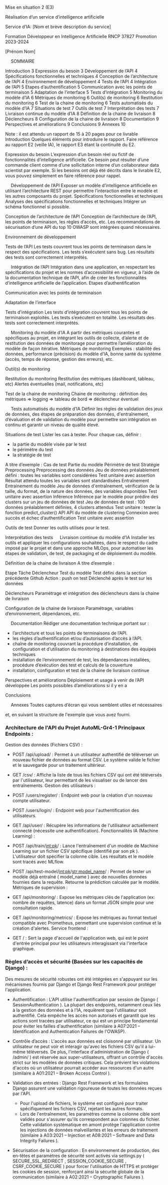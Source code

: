 

Mise en situation 2 (E3)


Réalisation d’un service d’intelligence artificielle

Service d’IA: [Nom et brève description du service]




Formation Développeur en Intelligence Artificielle
RNCP 37827
Promotion 2023-2024




[Prénom Nom]




 
SOMMAIRE



Introduction	3
Expression du besoin	3
Développement de l’API	4
Spécifications fonctionnelles et techniques	4
Conception de l’architecture de l’API	4
Environnement de développement	4
Tests de l’API	4
Intégration de l’API	5
Etapes d’authentification	5
Communication avec les points de terminaison	5
Adaptation de l’interface	5
Tests d’intégration	5
Monitoring du modèle d’IA	6
Métriques de monitoring	6
Outil(s) de monitoring	6
Restitution du monitoring	6
Test de la chaine de monitoring	6
Tests automatisés du modèle d’IA	7
Situations de test	7
Outils de test	7
Interprétation des tests	7
Livraison continue du modèle d’IA	8
Définition de la chaine de livraison	8
Déclencheurs	8
Configuration de la chaine de livraison	8
Documentation	9
Perspectives et améliorations	9
Conclusions	9
Annexes	10


Note : il est attendu un rapport de 15 à 20 pages pour ce livrable
 
Introduction
Quelques éléments pour introduire le rapport.
Faire référence au rapport E2 (veille IA), le rapport E3 étant la continuité du E2.


Expression du besoin
L’expression d’un besoin réel ou fictif de fonctionnalités d’intelligence artificielle. Ce besoin peut résulter d’une commande client comme d’une sollicitation interne d’un collaborateur
data scientist par exemple.
Si les besoins ont déjà été décrits dans le livrable E2, vous pouvez simplement en faire référence pour rappel.




 
Développement de l’API
Exposer un modèle d’intelligence artificielle en utilisant l’architecture REST pour permettre l’interaction entre le modèle et les autres composants du projet.
Spécifications fonctionnelles et techniques
Analyses des spécifications fonctionnelles et techniques
Intégrer un schéma fonctionnel si possible.



Conception de l’architecture de l’API
Conception de l’architecture de l’API, les points de terminaison, les règles d’accès, etc.
Les recommandations de sécurisation d’une API du top 10 OWASP sont intégrées quand nécessaires.


Environnement de développement


Tests de l’API
Les tests couvrent tous les points de terminaison dans le respect des spécifications.
Les tests s’exécutent sans bug.
Les résultats des tests sont correctement interprétés.

 
Intégration de l’API
Intégration dans une application, en respectant les spécifications du projet et les normes d’accessibilité en vigueur, à l’aide de la documentation technique de l’API, afin de créer les fonctionnalités d’intelligence artificielle de l’application.
Etapes d’authentification


Communication avec les points de terminaison


Adaptation de l’interface


Tests d’intégration
Les tests d’intégration couvrent tous les points de terminaison exploités.
Les tests s’exécutent en totalité.
Les résultats des tests sont correctement interprétés.

 
Monitoring du modèle d’IA
A partir des métriques courantes et spécifiques au projet, en intégrant les outils de collecte, d’alerte et de restitution des données de monitorage pour permettre l’amélioration du modèle de façon itérative.
Métriques de monitoring
Exemples : stabilité des données, performance (précision) du modèle d’IA, bonne santé du système (accès, temps de réponse, gestion des erreurs), etc.

Outil(s) de monitoring


Restitution du monitoring
Restitution des métriques (dashboard, tableau, etc)
Alertes éventuelles (mail, notifications, etc)


Test de la chaine de monitoring
Chaine de monitoring : définition des métriques => logging => tableau de bord => déclencheur éventuel

 
Tests automatisés du modèle d’IA
Définir les règles de validation des jeux de données, des étapes de préparation des données, d'entraînement, d’évaluation et de validation du modèle pour permettre son intégration en continu et garantir un niveau de qualité élevé.

Situations de test
Lister les cas à tester. Pour chaque cas, définir :
-	la partie du modèle visée par le test
-	le périmètre du test
-	la stratégie de test

A titre d’exemple :
Cas de test	Partie du modèle	Périmètre de test	Stratégie
Preprocessing	Preprocessing des données	Jeu de données préalablement défini : toutes les variables sont considérées	Test unitaire avec assertion
Résultat attendu toutes les variables sont standardisées
Entraînement	Entrainement du modèle	Jeu de données d'entraînement, vérification de la taille, du format, de la nature des données, des variables disponibles	Test unitaire avec assertion
Inférence	Inférence par le modèle pour prédire des clusters sur un jeu de données de test	Jeu de données de test : 100 données préalablement définies, 4 clusters attendus	Test unitaire : tester la fonction predict_cluster()
API	API du modèle de clustering	Connexion avec succès et échec d’authentification	Test unitaire avec assertion

Outils de test
Donner les outils utilisés pour le test.

Interprétation des tests
 
Livraison continue du modèle d’IA
Installer les outils et appliquer les configurations souhaitées, dans le respect du cadre imposé par le projet et dans une approche MLOps, pour automatiser les étapes de validation, de test, de packaging et de déploiement du modèle.


Définition de la chaine de livraison
A titre d’exemple :

Etape	Tâche	Déclencheur
Test du modèle	Test défini dans la section précédente	Github Action : push on test
Déclenché après le test sur les données
		
		



Déclencheurs
Paramétrage et intégration des déclencheurs dans la chaine de livraison

Configuration de la chaine de livraison
Paramétrage, variables d’environnement, dépendances, etc.

 
Documentation 
Rédiger une documentation technique portant sur :
-	l’architecture et tous les points de terminaisons de l’API.
-	les règles d’authentification et/ou d’autorisation d’accès à l’API.
-	chaîne de monitoring couvrant la procédure d’installation, de configuration et d’utilisation du monitoring à destinations des équipes techniques
-	installation de l’environnement de test, les dépendances installées, procédure d’exécution des test et calculs de la couverture
-	installation, configuration et test de la chaine de livraison continue


Perspectives et améliorations
Déploiement et usage à venir de l’API développée
Les points possibles d’améliorations si il y en a


Conclusions

 
Annexes
Toutes captures d’écran qui vous semblent utiles et nécessaires



et, en suivant la structure de l'exemple que vous avez fourni.

### Architecture de l'API du Projet AutoML-Gr4-1 Principaux Endpoints :
Gestion des données (Fichiers CSV) :

- POST /api/upload/ : Permet à un utilisateur authentifié de téléverser un nouveau fichier de données au format CSV. Le système valide le fichier et le sauvegarde pour un traitement ultérieur.
- GET /csv/ : Affiche la liste de tous les fichiers CSV qui ont été téléversés par l'utilisateur, leur permettant de les visualiser ou de lancer des entraînements.
Gestion des utilisateurs :

- POST /users/register/ : Endpoint web pour la création d'un nouveau compte utilisateur.
- POST /users/login/ : Endpoint web pour l'authentification des utilisateurs.
- GET /api/user/ : Récupère les informations de l'utilisateur actuellement connecté (nécessite une authentification).
Fonctionnalités IA (Machine Learning) :

- POST /api/train/<int:pk>/ : Lance l'entraînement d'un modèle de Machine Learning sur un fichier CSV spécifique (identifié par son pk ). L'utilisateur doit spécifier la colonne cible. Les résultats et le modèle sont tracés avec MLflow.
- POST /api/test-model/<int:pk>/<str:model_name>/ : Permet de tester un modèle déjà entraîné ( model_name ) avec de nouvelles données fournies dans la requête. Retourne la prédiction calculée par le modèle.
Métriques de supervision :

- GET /api/monitoring/ : Expose les métriques clés de l'application (ex: nombre de requêtes, latence) dans un format JSON simple pour une consultation rapide.
- GET /api/monitoring/metrics/ : Expose les métriques au format textuel compatible avec Prometheus, permettant une supervision continue et la création d'alertes.
Service frontend :

- GET / : Sert la page d'accueil de l'application web, qui est le point d'entrée principal pour les utilisateurs interagissant via l'interface graphique.
### Règles d’accès et sécurité (Basées sur les capacités de Django) :
Des mesures de sécurité robustes ont été intégrées en s'appuyant sur les mécanismes fournis par Django et Django Rest Framework pour protéger l'application.

- Authentification : L'API utilise l'authentification par session de Django ( SessionAuthentication ). La plupart des endpoints, notamment ceux liés à la gestion des données et à l'IA, requièrent que l'utilisateur soit authentifié. Cela empêche les accès non autorisés et garantit que les actions sont tracées par utilisateur, ce qui est un principe fondamental pour éviter les failles d'authentification (similaire à A07:2021 – Identification and Authentication Failures de l'OWASP).
- Contrôle d’accès : L'accès aux données est cloisonné par utilisateur. Un utilisateur ne peut voir et interagir qu'avec les fichiers CSV qu'il a lui-même téléversés. De plus, l'interface d'administration de Django ( /admin/ ) est réservée aux super-utilisateurs, offrant un contrôle d'accès strict sur les modèles de données critiques. Cela prévient les violations d'accès où un utilisateur pourrait accéder aux ressources d'un autre (similaire à A01:2021 – Broken Access Control ).
- Validation des entrées : Django Rest Framework et les formulaires Django assurent une validation rigoureuse de toutes les données reçues par l'API.
  
  - Pour l'upload de fichiers, le système est configuré pour traiter spécifiquement les fichiers CSV, rejetant les autres formats.
  - Lors de l'entraînement, les paramètres comme la colonne cible sont validés pour s'assurer qu'ils correspondent aux colonnes du fichier.
    Cette validation systématique en amont protège l'application contre les injections de données malveillantes et les erreurs de traitement (similaire à A03:2021 – Injection et A08:2021 – Software and Data Integrity Failures ).
- Sécurisation de la configuration : En environnement de production, des en-têtes et paramètres de sécurité sont activés via settings.py ( SECURE_SSL_REDIRECT , SESSION_COOKIE_SECURE , CSRF_COOKIE_SECURE ) pour forcer l'utilisation de HTTPS et protéger les cookies de session, renforçant ainsi la sécurité globale de la communication (similaire à A02:2021 – Cryptographic Failures ).